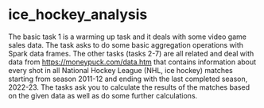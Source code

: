 # ice_hockey_analysis

The basic task 1 is a warming up task and it deals with some video game sales data. The task asks to do some basic aggregation operations with Spark data frames.  The other  tasks (tasks 2-7) are all related and deal with data from https://moneypuck.com/data.htm that contains information about every shot in all National Hockey League (NHL, ice hockey) matches starting from season 2011-12 and ending with the last completed season, 2022-23. The tasks ask you to calculate the results of the matches based on the given data as well as do some further calculations.
